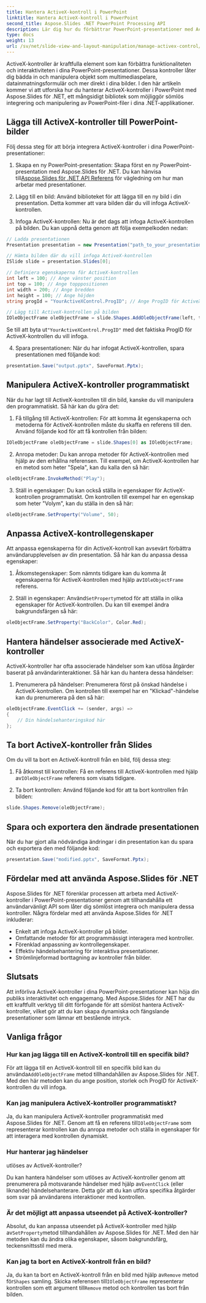 ```yaml
---
title: Hantera ActiveX-kontroll i PowerPoint
linktitle: Hantera ActiveX-kontroll i PowerPoint
second_title: Aspose.Slides .NET PowerPoint Processing API
description: Lär dig hur du förbättrar PowerPoint-presentationer med ActiveX-kontroller med Aspose.Slides för .NET. Vår steg-för-steg-guide täcker insättning, manipulation, anpassning, händelsehantering och mer.
type: docs
weight: 13
url: /sv/net/slide-view-and-layout-manipulation/manage-activex-control/
---
```

ActiveX-kontroller är kraftfulla element som kan förbättra funktionaliteten och interaktiviteten i dina PowerPoint-presentationer. Dessa kontroller låter dig bädda in och manipulera objekt som multimediaspelare, datainmatningsformulär och mer direkt i dina bilder. I den här artikeln kommer vi att utforska hur du hanterar ActiveX-kontroller i PowerPoint med Aspose.Slides för .NET, ett mångsidigt bibliotek som möjliggör sömlös integrering och manipulering av PowerPoint-filer i dina .NET-applikationer.

## Lägga till ActiveX-kontroller till PowerPoint-bilder

Följ dessa steg för att börja integrera ActiveX-kontroller i dina PowerPoint-presentationer:

1.  Skapa en ny PowerPoint-presentation: Skapa först en ny PowerPoint-presentation med Aspose.Slides för .NET. Du kan hänvisa till[Aspose.Slides för .NET API Referens](https://reference.aspose.com/slides/net/) för vägledning om hur man arbetar med presentationer.

2. Lägg till en bild: Använd biblioteket för att lägga till en ny bild i din presentation. Detta kommer att vara bilden där du vill infoga ActiveX-kontrollen.

3. Infoga ActiveX-kontrollen: Nu är det dags att infoga ActiveX-kontrollen på bilden. Du kan uppnå detta genom att följa exempelkoden nedan:

```csharp
// Ladda presentationen
Presentation presentation = new Presentation("path_to_your_presentation.pptx");

// Hämta bilden där du vill infoga ActiveX-kontrollen
ISlide slide = presentation.Slides[0];

// Definiera egenskaperna för ActiveX-kontrollen
int left = 100; // Ange vänster position
int top = 100; // Ange topppositionen
int width = 200; // Ange bredden
int height = 100; // Ange höjden
string progId = "YourActiveXControl.ProgID"; // Ange ProgID för ActiveX-kontrollen

// Lägg till ActiveX-kontrollen på bilden
IOleObjectFrame oleObjectFrame = slide.Shapes.AddOleObjectFrame(left, top, width, height, progId);
```

 Se till att byta ut`"YourActiveXControl.ProgID"` med det faktiska ProgID för ActiveX-kontrollen du vill infoga.

4. Spara presentationen: När du har infogat ActiveX-kontrollen, spara presentationen med följande kod:

```csharp
presentation.Save("output.pptx", SaveFormat.Pptx);
```

## Manipulera ActiveX-kontroller programmatiskt

När du har lagt till ActiveX-kontrollen till din bild, kanske du vill manipulera den programmatiskt. Så här kan du göra det:

1. Få tillgång till ActiveX-kontrollen: För att komma åt egenskaperna och metoderna för ActiveX-kontrollen måste du skaffa en referens till den. Använd följande kod för att få kontrollen från bilden:

```csharp
IOleObjectFrame oleObjectFrame = slide.Shapes[0] as IOleObjectFrame;
```

2. Anropa metoder: Du kan anropa metoder för ActiveX-kontrollen med hjälp av den erhållna referensen. Till exempel, om ActiveX-kontrollen har en metod som heter "Spela", kan du kalla den så här:

```csharp
oleObjectFrame.InvokeMethod("Play");
```

3. Ställ in egenskaper: Du kan också ställa in egenskaper för ActiveX-kontrollen programmatiskt. Om kontrollen till exempel har en egenskap som heter "Volym", kan du ställa in den så här:

```csharp
oleObjectFrame.SetProperty("Volume", 50);
```

## Anpassa ActiveX-kontrollegenskaper

Att anpassa egenskaperna för din ActiveX-kontroll kan avsevärt förbättra användarupplevelsen av din presentation. Så här kan du anpassa dessa egenskaper:

1.  Åtkomstegenskaper: Som nämnts tidigare kan du komma åt egenskaperna för ActiveX-kontrollen med hjälp av`IOleObjectFrame` referens.

2.  Ställ in egenskaper: Använd`SetProperty`metod för att ställa in olika egenskaper för ActiveX-kontrollen. Du kan till exempel ändra bakgrundsfärgen så här:

```csharp
oleObjectFrame.SetProperty("BackColor", Color.Red);
```

## Hantera händelser associerade med ActiveX-kontroller

ActiveX-kontroller har ofta associerade händelser som kan utlösa åtgärder baserat på användarinteraktioner. Så här kan du hantera dessa händelser:

1. Prenumerera på händelser: Prenumerera först på önskad händelse i ActiveX-kontrollen. Om kontrollen till exempel har en "Klickad"-händelse kan du prenumerera på den så här:

```csharp
oleObjectFrame.EventClick += (sender, args) =>
{
    // Din händelsehanteringskod här
};
```

## Ta bort ActiveX-kontroller från Slides

Om du vill ta bort en ActiveX-kontroll från en bild, följ dessa steg:

1.  Få åtkomst till kontrollen: Få en referens till ActiveX-kontrollen med hjälp av`IOleObjectFrame` referens som visats tidigare.

2. Ta bort kontrollen: Använd följande kod för att ta bort kontrollen från bilden:

```csharp
slide.Shapes.Remove(oleObjectFrame);
```

## Spara och exportera den ändrade presentationen

När du har gjort alla nödvändiga ändringar i din presentation kan du spara och exportera den med följande kod:

```csharp
presentation.Save("modified.pptx", SaveFormat.Pptx);
```

## Fördelar med att använda Aspose.Slides för .NET

Aspose.Slides för .NET förenklar processen att arbeta med ActiveX-kontroller i PowerPoint-presentationer genom att tillhandahålla ett användarvänligt API som låter dig sömlöst integrera och manipulera dessa kontroller. Några fördelar med att använda Aspose.Slides för .NET inkluderar:

- Enkelt att infoga ActiveX-kontroller på bilder.
- Omfattande metoder för att programmässigt interagera med kontroller.
- Förenklad anpassning av kontrollegenskaper.
- Effektiv händelsehantering för interaktiva presentationer.
- Strömlinjeformad borttagning av kontroller från bilder.

## Slutsats

Att införliva ActiveX-kontroller i dina PowerPoint-presentationer kan höja din publiks interaktivitet och engagemang. Med Aspose.Slides för .NET har du ett kraftfullt verktyg till ditt förfogande för att sömlöst hantera ActiveX-kontroller, vilket gör att du kan skapa dynamiska och fängslande presentationer som lämnar ett bestående intryck.

## Vanliga frågor

### Hur kan jag lägga till en ActiveX-kontroll till en specifik bild?

För att lägga till en ActiveX-kontroll till en specifik bild kan du använda`AddOleObjectFrame` metod tillhandahållen av Aspose.Slides för .NET. Med den här metoden kan du ange position, storlek och ProgID för ActiveX-kontrollen du vill infoga.

### Kan jag manipulera ActiveX-kontroller programmatiskt?

 Ja, du kan manipulera ActiveX-kontroller programmatiskt med Aspose.Slides för .NET. Genom att få en referens till`IOleObjectFrame` som representerar kontrollen kan du anropa metoder och ställa in egenskaper för att interagera med kontrollen dynamiskt.

### Hur hanterar jag händelser

 utlöses av ActiveX-kontroller?

 Du kan hantera händelser som utlöses av ActiveX-kontroller genom att prenumerera på motsvarande händelser med hjälp av`EventClick` (eller liknande) händelsehanterare. Detta gör att du kan utföra specifika åtgärder som svar på användarens interaktioner med kontrollen.

### Är det möjligt att anpassa utseendet på ActiveX-kontroller?

 Absolut, du kan anpassa utseendet på ActiveX-kontroller med hjälp av`SetProperty`metod tillhandahållen av Aspose.Slides för .NET. Med den här metoden kan du ändra olika egenskaper, såsom bakgrundsfärg, teckensnittsstil med mera.

### Kan jag ta bort en ActiveX-kontroll från en bild?

 Ja, du kan ta bort en ActiveX-kontroll från en bild med hjälp av`Remove` metod för`Shapes` samling. Skicka referensen till`IOleObjectFrame` representerar kontrollen som ett argument till`Remove` metod och kontrollen tas bort från bilden.